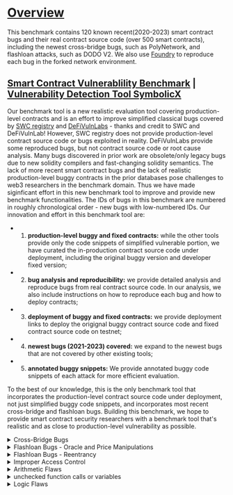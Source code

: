 # [Overview](https://github.com/sallywang147/attackDB/edit/webpage)

This benchmark contains 120 known recent(2020-2023) smart contract bugs and their real contract source code (over 500 smart contracts), including the newest cross-bridge bugs, such as PolyNetwork, and flashloan attacks, such as DODO V2. We also use [Foundry](https://github.com/foundry-rs/foundry) to reproduce each bug in the forked network environment. 

## [Smart Contract Vulnerablility Benchmark](https://github.com/sallywang147/attackDB) | [Vulnerability Detection Tool SymbolicX](https://github.com/sallywang147/symbolicX)

Our benchmark tool is a new realistic evaluation tool covering production-level contracts and is an effort to improve simplified classical bugs covered by [SWC registry](https://github.com/SmartContractSecurity/SWC-registry) and [DeFiVulnLabs](https://github.com/SunWeb3Sec/DeFiVulnLabs) - thanks and credit to SWC and DeFiVulnLab! However, SWC registry does not provide production-level contract source code or bugs exploited in reality. DeFiVulnLabs provide some reproduced bugs, but not contract source code or root cause analysis. Many bugs discovered in prior work are obsolete/only legacy bugs due to new solidity compilers and fast-changing solidity semantics. The lack of more recent smart contract bugs and the lack of realistic production-level buggy contracts in the prior databases pose challenges to web3 researchers in the benchmark domain. Thus we have made siginficant effort in this new benchmark tool to improve and provide new benchmark functionalities.  The IDs of bugs in this benchmark are numbered in roughly chronological order - new bugs with low-numbered IDs. Our innovation and effort in this benchmark tool are:
- 1) **production-level buggy and fixed contracts:** while the other tools provide only the code snippets of simplified vulnerable portion, we have curated the in-production contract source code under deployment, including the original buggy version and developer fixed version; 
- 2) **bug analysis and reproducibility:** we provide detailed analysis and reproduce bugs from real contract source code. In our analysis, we also include instructions on how to reproduce each bug and how to deploy contracts; 
- 3) **deployment of buggy and fixed contracts:** we provide deployment links to deploy the origignal buggy contract source code and fixed contract source code on testnet; 
- 4) **newest bugs (2021-2023) covered:** we expand to the newest bugs that are not covered by other existing tools;
- 5) **annotated buggy snippets:** We provide annotated buggy code snippets of each attack for more efficient evaluation.

To the best of our knowledge, this is the only benchmark tool that incorporates the production-level contract source code under deployment, not just simplified buggy code snippets, and incorporates most recent cross-bridge and flashloan bugs. Building this benchmark, we hope to provide smart contract security researchers with a benchmark tool that's realistic and as close to production-level vulnerability as possible. 

<details><summary> Cross-Bridge Bugs </summary>
<p>

Cross-Bridge Bugs

|ID  | Attacks       |loss($m)|buggy contracts | developer fixed contracts |annotated bug snippets  |reproduced bugs |  analysis|
|--- | ------------- |------- | ---------------- |-------------------|-------------------------| ---|---|
|001 | PolyNetwork   |   610  | [buggy source](https://github.com/polynetwork/eth-contracts/tree/c9212e4199432b0ea6e0defff390e804afe07a32)  | [developer fix](https://github.com/polynetwork/eth-contracts/tree/d491578ef9e49468e7e8d6011014040857ee5d77)     | [contrivedbug1.sol](https://github.com/sallywang147/attackDB/blob/main/polyattack/contrived.sol)                     |[bug vector1](https://github.com/sallywang147/attackDB/blob/main/polyattack/attack_vector.sol)|[Polynetwork Attack](https://github.com/sallywang147/attackDB/tree/main/polyattack)|
|002 | Qubit bridge  |   80   | [buggy source](https://github.com/ChainSafe/chainbridge-solidity/tree/cbfaf9c5d74486447e80a587acc2cd4457002ab3)               | [developer fix](https://github.com/ChainSafe/chainbridge-solidity/tree/2f29dd714a09f075bf6454518a1e57a6e5d55018)               | [contrivedbug2.sol](https://github.com/sallywang147/attackDB/blob/main/qbridgeattack/contrived.sol)                     | [bug vector2](https://github.com/sallywang147/attackDB/blob/main/qbridgeattack/attack_vector.sol) |[Qbridge Attack](https://github.com/sallywang147/attackDB/tree/main/qbridgeattack) |
|003 | Nomad Bridge  |   190  | [buggy source](https://github.com/nomad-xyz/monorepo/tree/6c6e965bec0ef1c1f4197d0510ecdc7e7a552386)               | [developer fix](  https://github.com/nomad-xyz/monorepo/tree/9876327bdf3b938fe9f331bf3ed4179790bf265c)             | [contrivedbug3.sol](https://github.com/sallywang147/attackDB/blob/main/nomadattack/contrived_bug.sol)                     | [bug vector3](https://github.com/sallywang147/attackDB/blob/main/nomadattack/attack_vector.sol) |[Nomad Bridge Attack](https://github.com/sallywang147/attackDB/tree/main/nomadattack) |
|004 | Meter.io      |   4.4  | [buggy source](https://github.com/Uniswap/v2-periphery/tree/0335e8f7e1bd1e8d8329fd300aea2ef2f36dd19f)               | [developer fix](https://github.com/Uniswap/v3-periphery/tree/6cce88e63e176af1ddb6cc56e029110289622317)               | [contrivedbug4.sol](https://github.com/sallywang147/attackDB/tree/main/meterattack)                     | [bug vector4](https://github.com/sallywang147/attackDB/blob/main/meterattack/attack_vector.sol) |[Meter Attack](https://github.com/sallywang147/attackDB/tree/main/meterattack) |
|005 | LIFI          |   600  |[buggy source](https://github.com/lifinance/contracts/tree/36f87e3999fdc0602ee5e959850553db4938fc08)               | [developer fix](https://github.com/lifinance/contracts/tree/aaf7af5f02bad2cc1f307b04444ef1e8d69621e6)               | [contrivedbug5.sol](https://github.com/sallywang147/attackDB/blob/main/lifiattack/contrived.sol)                     | [bug vector5](https://github.com/sallywang147/attackDB/blob/main/lifiattack/attack_vector.sol) |[LIFI Attack](https://github.com/sallywang147/attackDB/tree/main/lifiattack) |
|006 | ChainSwap 1   |   0.5  |[buggy source](https://github.com/sallywang147/attackDB/blob/main/chainswapAttack/bug.sol)              | [developer fix](https://github.com/makevoid/chainswap-contracts/tree/8678d78199b944a97ac5501fb95ba6f34a1cfcee)                | [contrivedbug6.sol](https://github.com/sallywang147/attackDB/blob/main/chainswapAttack/bug.sol)                    | [bug vector6](https://github.com/sallywang147/attackDB/blob/main/chainswapAttack/attack_vector.sol) |[ChainSwap Attack 1](https://github.com/sallywang147/attackDB/tree/main/chainswapAttack) |
|007 | ChainSwap 2   |   8    | see above              |  see above               |  see above      | [bug vector7](https://github.com/sallywang147/attackDB/blob/main/chainswapAttack2/swap-attack.sol) |[ChainSwap Attack 2](https://github.com/sallywang147/attackDB/tree/main/chainswapAttack2) |
|008 | AnySwap  |   1.4   | [buggy source](https://github.com/sallywang147/attackDB/blob/main/anyswapattack/buggy-contracts/anyswapv4.sol)               | [developer fix](https://github.com/sallywang147/attackDB/tree/main/anyswapattack/healthy-contracts)               | [contrivedbug8.sol](https://github.com/sallywang147/attackDB/blob/main/anyswapattack/contrivedbug.sol)                     | [bug vector8](https://github.com/sallywang147/attackDB/blob/main/anyswapattack/attack_vector.sol) |[AnySwap Attack](https://github.com/sallywang147/attackDB/tree/main/anyswapattack)|
</p>
</details>

<details><summary> Flashloan Bugs - Oracle and Price Manipulations </summary>
<p>

Flashloan Bugs - Oracle and Price Manipulations

|ID  | Attacks       |loss($m)|buggy contracts | developer fixed contracts |annotated bug snippets  |reproduced bugs |  analysis|
|--- | ------------- |------- | ---------------- |-------------------|-------------------------| ---|---|
|009 | MonoX  |   30   | [buggy source](https://github.com/sallywang147/attackDB/tree/main/monoswapattack/buggy-contracts)               | [developer fix](https://github.com/sallywang147/attackDB/tree/main/monoswapattack/healthy-contracts)               | [contrivedbug09.sol](https://github.com/sallywang147/attackDB/blob/main/monoswapattack/contrivedbug.sol)                     | [bug vector09](https://github.com/sallywang147/attackDB/blob/main/monoswapattack/attack_vector.sol) |[MonoX Finance Attack](https://github.com/sallywang147/attackDB/tree/main/monoswapattack) |
|010 | Cream Finance  |   130   | [buggy source](https://github.com/CreamFi/compound-protocol/tree/73939e7b6bf3a36fb9b39d41e259a97dc416e2a4)              | [developer fix](https://github.com/CreamFi/compound-protocol)               | [contrivedbug10.sol](https://github.com/sallywang147/attackDB/tree/main/creamfiattack/contrivedbug)                     | [bug vector10](https://github.com/sallywang147/attackDB/blob/main/creamfiattack/attack_vector.sol) |[Cream Finance Attack](https://github.com/sallywang147/attackDB/tree/main/creamfiattack) |
|011 | ElasticSwap  |   0.85   | [buggy source](https://github.com/ElasticSwap/elasticswap/tree/b9bf4b926d5b588e3347c38718b0780e88a57f47)               | [developer fix](https://github.com/sallywang147/attackDB/tree/main/elasticswsapattack/healthy-contracts)               | [contrivedbug11.sol](https://github.com/sallywang147/attackDB/blob/main/elasticswsapattack/contrivedbug.sol)                     | [bug vector11](https://github.com/sallywang147/attackDB/blob/main/elasticswsapattack/attack_vector.sol) |[ElasticSwap Attack](https://github.com/sallywang147/attackDB/new/main/elasticswsapattack) |
|012 | BGLD  |   0.18   | [buggy source](https://github.com/sallywang147/attackDB/tree/main/bgldattack/buggy-contracts)               | [developer fix](https://github.com/sallywang147/attackDB/tree/main/bgldattack/healthy-contracts)               | NA                     | [bug vector12](https://github.com/sallywang147/attackDB/blob/main/bgldattack/attack_vector.sol) |[BGLD Attack](https://github.com/sallywang147/attackDB/tree/main/bgldattack) |
|013 | UEarnPool  |  0.24  | [buggy source](https://github.com/sallywang147/attackDB/tree/main/uearnpoolattack/buggy-contracts)               | NA             | [contrivedbug13.sol](https://github.com/sallywang147/attackDB/blob/main/uearnpoolattack/contrived.sol)                     | [bug vector13](https://github.com/sallywang147/attackDB/blob/main/uearnpoolattack/attack_vector.sol) |[UEarnPool Attack](https://github.com/sallywang147/attackDB/new/main/uearnpoolattack) |
|014 | NXUSD  |   0.5   | [buggy source](https://github.com/sallywang147/attackDB/tree/main/nxattack/buggy-contracts)               | [developer fix](https://github.com/orbs-network/twap/tree/de53971be7fcac03d28440ac24dd4d486754e11c)               | [contrivedbug14.sol](https://github.com/sallywang147/attackDB/blob/main/nxattack/contrived.sol)    | [bug vector14](https://github.com/sallywang147/attackDB/blob/main/nxattack/attack_vector.sol) |[NXUSD Attack](https://github.com/sallywang147/attackDB/new/main/nxattack) |
|015 | ZoomPro Finance(similar to bug16: New Free Dao)  |   0.65   | [buggy source](https://github.com/sallywang147/attackDB/tree/main/zoomfiattack/buggy-contracts)               | [developer fix](https://github.com/sallywang147/attackDB/tree/main/zoomfiattack/healthy-contracts)               | [contrivedbug15.sol](https://github.com/sallywang147/attackDB/blob/main/zoomfiattack/contrived.sol)                     | [bug vector15](https://github.com/sallywang147/attackDB/blob/main/zoomfiattack/attack_vector.sol) |[ZoomPro Finance Attack](https://github.com/sallywang147/attackDB/tree/main/zoomfiattack) |
|016 | New Free Dao(similar to bug15)  |   150   | NA           | NA             | [contrivedbug16.sol](https://github.com/sallywang147/attackDB/blob/main/freedaoattack/contrived.sol)  | [bug vector16](https://github.com/sallywang147/attackDB/blob/main/freedaoattack/attack_vector.sol) |[New Free Dao Attack](https://github.com/sallywang147/attackDB/tree/main/freedaoattack) |
|017 |  Inverse Finance  |  7   | [buggy source](https://github.com/sallywang147/attackDB/tree/main/inversefiattack/buggy-contracts)               | NA               | [contrivedbug17.sol](https://github.com/sallywang147/attackDB/blob/main/inversefiattack/contrived.vy)    | [bug vector17](https://github.com/sallywang147/attackDB/blob/main/inversefiattack/attack_vector.sol) |[Inverse Finance Attack](https://github.com/sallywang147/attackDB/tree/main/inversefiattack) |
|018 | Fortress Loan |   3  | [buggy source](https://github.com/sallywang147/attackDB/tree/main/fortressattack/buggy-contracts)               | [developer fix](https://github.com/sallywang147/attackDB/tree/main/fortressattack/healthy-contracts)               | [contrivedbug18.sol](https://github.com/sallywang147/attackDB/blob/main/fortressattack/contrived.sol)                     | [bug vector18](https://github.com/sallywang147/attackDB/blob/main/fortressattack/attack_vector.sol) |[Fortress Loan Attack](https://github.com/sallywang147/attackDB/new/main/fortressattack) |
|019 | Saddle Finance  |   10   | [buggy source](https://github.com/saddle-finance/saddle-contract/tree/141a00e7ba0c5e8d51d8018d3c4a170e63c6c7c4)               | [developer fix](https://github.com/saddle-finance/saddle-contract/tree/8d33811817fdfb7a85da79e811fd811a536d36a7)               | [contrivedbug19.sol](https://github.com/sallywang147/attackDB/blob/main/saddleattack/contrived.sol)   | [bug vector19.0](https://github.com/sallywang147/attackDB/blob/main/saddleattack/attackvectors/attack_vector.sol) [bug vector19.1](https://github.com/Hephyrius/Immuni-Saddle-POC/tree/65537104393499b42c190f241e384ec7295168cd) |[Saddle Finance Attack](https://github.com/sallywang147/attackDB/tree/main/saddleattack) |
|020 | PancakeBunny   |   200   | [buggy source](https://github.com/PancakeBunny-finance/Bunny/tree/5951575e0d74afc335259965a2727ff284a3f293)  | [developer fix](https://github.com/PancakeBunny-finance/Bunny/tree/0e3aeaecbc8493668abb4801af0f3c3ad3b9a829)               | [contrivedbug17.sol](https://github.com/sallywang147/attackDB/blob/main/pbattack/contrived.sol)    | [bug vector16](https://github.com/sallywang147/attackDB/blob/main/pbattack/attack_vector.sol) |[PancakeBunny  Attack](https://github.com/sallywang147/attackDB/new/main/pbattack) |
|021 | WaultFinance |   0.5   | [buggy source](https://github.com/sallywang147/attackDB/tree/main/waultattack/buggy-contracts)               | [developer fix](https://github.com/WaultFinance/WAULT)               | [contrivedbug21.sol](https://github.com/sallywang147/attackDB/blob/main/waultattack/contrived.sol)                    | [bug vector21](https://github.com/sallywang147/attackDB/blob/main/waultattack/attack_vector.sol)|[WaultFinance Attack](https://github.com/sallywang147/attackDB/new/main/waultattack) |
|022 | Nimbus Liquidity(similar attacks: INUKO, BXH)   |  0.76 | [buggy source](https://github.com/sallywang147/attackDB/tree/main/nimbusattack)               | NA              | NA                  | [bug vector22](https://github.com/sallywang147/attackDB/blob/main/nimbusattack/attack_vector.sol) |[Nimbus Attack](https://github.com/sallywang147/attackDB/tree/main/nimbusattack) |
|023 | oneRing Finance  |   2   | not public            | NA              | NA                     | [bug vector23](https://github.com/sallywang147/attackDB/blob/main/oneringattack/attack_vector.sol) |[oneRing Finance Attack](https://github.com/sallywang147/attackDB/tree/main/oneringattack) |
|024 | MUBank(similar attacks: AES, BBOX)  |   0.5   | NA               | NA              | NA                    | [bug vector24](https://github.com/sallywang147/attackDB/blob/main/mubankattack/attack_vector.sol) |[MuBank Attack](https://github.com/sallywang147/attackDB/tree/main/mubankattack) |

</p>
</details>

<details><summary> Flashloan Bugs - Reentrancy  </summary>
<p>

Flashloan Bugs - Reentrancy 

|ID  | Attacks       |loss($m)|buggy contracts | developer fixed contracts |annotated bug snippets  |reproduced bugs |  analysis|
|--- | ------------- |------- | ---------------- |-------------------|-------------------------| ---|---|
|025 | Jay  |   0.18   | [buggy source](https://github.com/sallywang147/attackDB/tree/main/jayattack/buggy-contracts)               | [developer fix](https://github.com/sallywang147/attackDB/tree/main/jayattack/healthy-contracts)               | [contrivedbug25.sol](https://github.com/sallywang147/attackDB/blob/main/jayattack/contrived.sol) | [bug vector25](https://github.com/sallywang147/attackDB/blob/main/jayattack/attack_vector.sol) |[Jay Attack](https://github.com/sallywang147/attackDB/tree/main/jayattack) |
|026 | DFX  |   5   | [buggy source](https://github.com/dfx-finance/protocol-v1-deprecated/tree/5fbeac837e57ded52e25572390a90c189ef363b1)               | [developer fix](https://github.com/sallywang147/attackDB/tree/main/dfxattack/healthy-contracts)               | [contrivedbug26.sol](https://github.com/sallywang147/attackDB/blob/main/dfxattack/contrived.sol)   | [bug vector26](https://github.com/sallywang147/attackDB/blob/main/dfxattack/attack_vector.sol) |[DFX Attack](https://github.com/sallywang147/attackDB/new/main/dfxattack) |
|027 | Market  |   0.18   | [buggy source](https://github.com/curvefi/curve-contract/tree/b0bbf77f8f93c9c5f4e415bce9cd71f0cdee960e)               | [developer fix](https://github.com/sallywang147/attackDB/tree/main/marketattack/healthy-contracts)               | NA                  | [bug vector27](https://github.com/sallywang147/attackDB/blob/main/marketattack/attack_vector.sol) |[Market Attack](https://github.com/sallywang147/attackDB/new/main/marketattack) |
|028 | Omni  |   1.5   | [buggy source](https://github.com/sallywang147/attackDB/tree/main/omniattack/buggy-contracts)              | [developer fix](https://github.com/aave/aave-v3-core/tree/ecf60cf42b381b6e2332b91e906d262a071ea144)               | [contrivedbug28.sol](https://github.com/sallywang147/attackDB/blob/main/omniattack/contrived.sol)                     | [bug vector28](https://github.com/sallywang147/attackDB/blob/main/omniattack/attack_vector.sol) |[Omni Attack](https://github.com/sallywang147/attackDB/tree/main/omniattack) |
|029 | Fei Protocol  |   80   | [buggy source](https://github.com/fei-protocol/fei-protocol-core/tree/3b4095a69ca8687f46640f8a40df75e0711f2117)               | [developer fix](https://github.com/fei-protocol/fei-protocol-core/tree/be704ad65a84edfafcc09e3e5fa78865f6a1de18)            | [contrivedbug29.sol](https://github.com/sallywang147/attackDB/blob/main/feiattack/contrived.sol)                     | [bug vector29](https://github.com/sallywang147/attackDB/blob/main/feiattack/attack_vector.sol) |[Fei Protocol Attack](https://github.com/sallywang147/attackDB/tree/main/feiattack) |
|030 | Beanstalk  |   182   | [buggy source](https://github.com/BeanstalkFarms/Beanstalk/tree/7dd0f77e44fe157f294e363bc4b69d8cb1c9f6bb)               | [developer fix](https://github.com/sallywang147/attackDB/tree/main/beanstalkattack/healthy-contracts)              | [contrivedbug30.sol](https://github.com/sallywang147/attackDB/blob/main/beanstalkattack/contrived.sol)                    | [bug vector30](https://github.com/sallywang147/attackDB/blob/main/beanstalkattack/attack_vector.sol) |[Beanstalk Attack](https://github.com/sallywang147/attackDB/blob/main/beanstalkattack/attack_vector.sol) |
|031 | n00dleSwap  |   0.29   | [buggy source](https://github.com/sallywang147/attackDB/tree/main/noodleattack/buggy-contracts)               | [developer fix](https://github.com/sallywang147/attackDB/tree/main/noodleattack/healthy-contracts)               | [contrivedbug31.sol](https://github.com/sallywang147/attackDB/blob/main/noodleattack/contrived.sol)                     | [bug vector31](https://github.com/sallywang147/attackDB/blob/main/noodleattack/attack_vector.sol) |[n00dleSwap Attack](https://github.com/sallywang147/attackDB/tree/main/noodleattack) |
|032 | Revest Finance  |   11.2   | [buggy source](https://github.com/Revest-Finance/RevestContracts/tree/2cab8107b9f570bcfae93df3b928bb5fef3797ef)               | [developer fix](https://github.com/Revest-Finance/RevestContracts/tree/59b533221f62a9a422a2443f2c34060b4c3fd3d1)               | [contrivedbug32.sol](https://github.com/sallywang147/attackDB/blob/main/revestattack/contrived.sol)   | [bug vector32](https://github.com/sallywang147/attackDB/blob/main/revestattack/attack_vector.sol) |[Revest Finance Attack](https://github.com/sallywang147/attackDB/tree/main/revestattack) |
|033 | Hundred Finance  |   11   | [buggy source1-ERC677](https://github.com/smartcontractkit/LinkToken/tree/8fd6d624d981e39e6e3f55a72732deb9f2f832d9) [buggy source2-Ctoken](https://github.com/compound-finance/compound-protocol/blob/compound/2.31-rc0/contracts/CToken.sol)  | [developer fix](https://github.com/sallywang147/attackDB/tree/main/hundredattack/healthy-contracts)              | [contrivedbug33.sol](https://github.com/sallywang147/attackDB/blob/main/hundredattack/contrived.sol)  | [bug vector33](https://github.com/sallywang147/attackDB/blob/main/hundredattack/attack_vector.sol) |[Hundred Finance Attack](https://github.com/sallywang147/attackDB/blob/main/hundredattack/README.md) |
|034 | Paraluni  |   1.7   | [buggy source](https://github.com/paraluni/para-contract/tree/1c2737558198e55662b98340a437608f4f0c8ac6)      | TBA      | [contrivedbug34.sol](https://github.com/sallywang147/attackDB/blob/main/paraluniattack/contrived.sol)                     | [bug vector34](https://github.com/sallywang147/attackDB/blob/main/paraluniattack/attack_vector.sol) |[Paraluni Attack](https://github.com/sallywang147/attackDB/blob/main/paraluniattack/README.md) |
|035 | Bacon Protocol  |   1   | destructed    |  destructed             | NA                    | [bug vector35](https://github.com/sallywang147/attackDB/blob/main/baconattack/attack_vector.sol) |[Bacon Attack](https://github.com/sallywang147/attackDB/tree/main/baconattack) |
|036 | Visor Finance  |   8.2   | [buggy source](https://github.com/sallywang147/attackDB/tree/main/visorattack/buggy-contracts)               | [developer fix](https://github.com/VisorFinance/hypervisor/tree/01d896d79ef8c0498d3b3cdfe2abc64c66555fb4)               | [contrivedbug36.sol](https://github.com/sallywang147/attackDB/blob/main/visorattack/contrived.sol)   | [bug vector36](https://github.com/sallywang147/attackDB/blob/main/visorattack/attack_vector.sol) |[Visor Attack](https://github.com/sallywang147/attackDB/tree/main/visorattack) |
|037 | Grim Finance  |   30   | [buggy source](https://github.com/sallywang147/attackDB/tree/main/grimattack/buggy-contracts)               | [developer fix](https://github.com/sallywang147/attackDB/tree/main/grimattack/healthy-contracts)               | [contrivedbug37.sol](https://github.com/sallywang147/attackDB/blob/main/grimattack/contrived.sol)  | [bug vector37](https://github.com/sallywang147/attackDB/blob/main/grimattack/attack_vector.sol) | [Grim finance Attack](https://github.com/sallywang147/attackDB/tree/main/grimattack) |
|038 | XSurge  |   31  | [buggy source](https://github.com/sallywang147/attackDB/tree/main/xsurgeattack/buggy-contracts)               | [developer fix](https://github.com/sallywang147/attackDB/tree/main/xsurgeattack/healthy-contract)              | [contrivedbug38.sol](https://github.com/sallywang147/attackDB/blob/main/xsurgeattack/contrived.sol)                  | [bug vector38](https://github.com/sallywang147/attackDB/blob/main/xsurgeattack/attack_vector.sol) |[XSurge Attack](https://github.com/sallywang147/attackDB/tree/main/xsurgeattack) |
|039 | Rari Capital  |   80   | [buggy source](https://github.com/sallywang147/attackDB/tree/main/rariattack/buggy-contracts)              | [developer fix](https://github.com/sallywang147/attackDB/tree/main/rariattack/healthy-contracts)               | [contrivedbug39.sol](https://github.com/sallywang147/attackDB/blob/main/rariattack/contrived.sol)                     | [bug vector39](https://github.com/sallywang147/attackDB/blob/main/rariattack/attack_vector.sol) |[Rari Capital Attack](https://github.com/sallywang147/attackDB/tree/main/rariattack) |
|040 | Value Defi  |   7.4   | [buggy source](https://github.com/valuedefi/vaults/tree/dba5c437e721c11d51844f67f46dffd1dcdcbb57)              | [developer fix](https://github.com/valuedefi/vaults/tree/dba5c437e721c11d51844f67f46dffd1dcdcbb57)            | TBA                 | [bug vector40](https://github.com/sallywang147/attackDB/blob/main/valueattack/attack_vector.sol) |[Value Defi Attack](https://github.com/sallywang147/attackDB/tree/main/valueattack) |
|041 | DODO Finance  |   3.8   | [buggy source](https://github.com/DODOEX/dodo-smart-contract/tree/master/contracts)               | [developer fix](https://github.com/DODOEX/contractV2)               | [contrivedbug41.sol](https://github.com/sallywang147/attackDB/blob/main/dodoattack/contrived.sol)             | [bug vector41](https://github.com/sallywang147/attackDB/blob/main/dodoattack/attack_vector.sol) |[DODO Finance Attack](https://github.com/sallywang147/attackDB/tree/main/dodoattack) |
|042 | Harvest Finance  |   34  | [buggy source](https://github.com/harvest-finance/harvest/tree/c3376f9a0a86ca67e1c891ffe451b70f2f4d970d)               | [developer fix](https://github.com/harvest-finance/harvest/tree/master)              | [contrivedbug42.sol](https://github.com/sallywang147/attackDB/blob/main/harvestattack/contrived.sol)   | [bug vector42](https://github.com/sallywang147/attackDB/blob/main/harvestattack/attack_vector.sol) |[Harvest Finance Attack](https://github.com/sallywang147/attackDB/blob/main/harvestattack/README.md) |
|043 | MidasCapital  |  0.65  | TBA   | TBA   | TBA                    | [bug vector43](https://github.com/sallywang147/attackDB/blob/main/midasattack/attack_vector.sol) |[MidasCapital Attack](https://github.com/sallywang147/attackDB/tree/main/midasattack) |

</p>
</details>

<details><summary> Improper Access Control </summary>
<p>

Improper Access Control 

|ID  | Attacks       |loss($m)|buggy contracts | developer fixed contracts |annotated bug snippets  |reproduced bugs |  analysis|
|--- | ------------- |------- | ---------------- |-------------------|-------------------------| ---|---|
|044 | SushiSwap Miso  |   3   | [buggy source](https://github.com/code-423n4/contracts/tree/adb2eae86af1843690daec295f6d43612f9d0d44)   | [developer fix](https://github.com/code-423n4/contracts/tree/adb2eae86af1843690daec295f6d43612f9d0d44)  | [contrivedbug44sol](https://github.com/sallywang147/attackDB/blob/main/sushiattack/contrived.sol)                    | [bug vector9](https://github.com/sallywang147/attackDB/blob/main/sushiattack/attack_vector.sol) |[SushiSwap Miso Attack](https://github.com/sallywang147/attackDB/tree/main/sushiattack) |
|045 | Uerii Token  |   0.02  | [buggy source](https://github.com/sallywang147/attackDB/tree/main/uriiattack/buggy-contracts)               | Zero Day Bug    | [contrivedbug4x.sol](https://github.com/sallywang147/attackDB/blob/main/uriiattack/contrived.sol)                     | [bug vector45](https://github.com/sallywang147/attackDB/blob/main/uriiattack/attack_vector.sol) |[Uerii Token Attack](https://github.com/sallywang147/attackDB/tree/main/uriiattack) |
|046 | TempleDao  |   2.3   | [buggy source](https://github.com/sallywang147/attackDB/tree/main/templedaoattack/buggy-contracts)      | [developer fix](https://github.com/TempleDAO/temple/tree/8be39a6fd9a58f0bb3c490e014e0efe4d90d1116)               | [contrivedbug46.sol](https://github.com/sallywang147/attackDB/blob/main/templedaoattack/contrived.sol)                     | [bug vector46](https://github.com/sallywang147/attackDB/blob/main/templedaoattack/attack_vector.sol) |[TempleDao Attack](https://github.com/sallywang147/attackDB/tree/main/templedaoattack) |
|047 | BabySwap  |   NA   | [buggy source](https://github.com/babyswap/baby-swap-contract/tree/4327fe791b103f4eadf0b6ccb5e7136872233af9)               | [developer fix](https://github.com/sallywang147/attackDB/tree/main/babyswapattack/healthy-contracts)               | [contrivedbug47.sol](https://github.com/sallywang147/attackDB/blob/main/babyswapattack/contrived.sol)                     | [bug vector47](https://github.com/sallywang147/attackDB/blob/main/babyswapattack/attack_vector.sol) |[BabySwap Attack](https://github.com/sallywang147/attackDB/tree/main/babyswapattack) |
|048 | Ragnarok  |   0.44   | [buggy source](https://github.com/sallywang147/attackDB/tree/main/ragnarokattack/buggy-contracts)               | [developer fix](https://github.com/sallywang147/attackDB/tree/main/ragnarokattack/healthy-contracts)               | [contrivedbug48.sol](https://github.com/sallywang147/attackDB/blob/main/ragnarokattack/contrived.sol)                     | [bug vector48](https://github.com/sallywang147/attackDB/blob/main/ragnarokattack/attack_vector.sol) |[Ragnarok Attack](https://github.com/sallywang147/attackDB/tree/main/ragnarokattack) |
|049 | Shadow Fi  |   1   | [buggy source](https://github.com/sallywang147/attackDB/tree/main/shadowfiattack/buggy-contracts)               | [developer fix](https://github.com/sallywang147/attackDB/tree/main/shadowfiattack/healthy-contracts)               | [contrivedbug49.sol](https://github.com/sallywang147/attackDB/blob/main/shadowfiattack/contrived.sol)    | [bug vector49](https://github.com/sallywang147/attackDB/blob/main/shadowfiattack/attack_vector.sol) |[Shadow Fi Attack](https://github.com/sallywang147/attackDB/tree/main/shadowfiattack) |
|050 | FlippazOne  | 0.5  | [buggy source](https://github.com/sallywang147/attackDB/tree/main/flipattack/buggy-contracts)               | [developer fix](https://github.com/sallywang147/attackDB/tree/main/flipattack/healthy-contracts)               | [contrivedbug50.sol](https://github.com/sallywang147/attackDB/blob/main/flipattack/contrived.sol)                     | [bug vector50](https://github.com/sallywang147/attackDB/blob/main/flipattack/attack_vector.sol) |[FlippazOne Attack](https://github.com/sallywang147/attackDB/tree/main/flipattack) |
|051 | GYMNetwork |   2.1   | [buggy source](https://github.com/sallywang147/attackDB/tree/main/gymnattack/buggy-contracts)  | [developer fix](https://github.com/sallywang147/attackDB/tree/main/gymnattack/healthy-contracts)           | [contrivedbug51.sol](https://github.com/sallywang147/attackDB/blob/main/gymnattack/contrived.sol)  | [bug vector51](https://github.com/sallywang147/attackDB/blob/main/gymnattack/attack_vector.sol) |[GYMNetwork Attack](https://github.com/sallywang147/attackDB/tree/main/gymnattack) |
|052 | Rikkei Finance  |  1.1   | [buggy source](https://github.com/sallywang147/attackDB/tree/main/rikkeiattack/buggy-contracts)| [developer fix](https://github.com/sallywang147/attackDB/tree/main/rikkeiattack/healthy-contracts) | [contrivedbug52.sol](https://github.com/sallywang147/attackDB/blob/main/rikkeiattack/contrived.sol)   | [bug vector52](https://github.com/sallywang147/attackDB/blob/main/rikkeiattack/attack_vector.sol) |[Rikkei Finance Attack](https://github.com/sallywang147/attackDB/tree/main/rikkeiattack) | 
|053 | Sandbox Land  |   Zero Day   | [buggy source](https://github.com/sallywang147/attackDB/tree/main/sandboxattack/buggy-contracts)               | [developer fix](https://github.com/sallywang147/attackDB/tree/main/sandboxattack/healthy-contracts)      | [contrivedbug53.sol](https://github.com/sallywang147/attackDB/blob/main/sandboxattack/contrived.sol)  | [bug vector53](https://github.com/sallywang147/attackDB/blob/main/sandboxattack/attack_vector.sol) |[Sandbox Land Attack](https://github.com/sallywang147/attackDB/tree/main/sandboxattack) |
|054 | Immune Fi  |  Zero day   | [buggy source](https://github.com/88mphapp/88mph-contracts/tree/a4c48d61661ae3d8ce5aadfda6e4de27c4f07a9e)               | [developer fix](https://github.com/88mphapp/88mph-contracts/tree/f4886f318d07e46e0f947d93354413711be1921c)  | [contrivedbug54.sol](https://github.com/sallywang147/attackDB/blob/main/immunefiattack/contrived.sol)     | [bug vector54](https://github.com/sallywang147/attackDB/blob/main/immunefiattack/attack_vector.sol) |[Immune Fi Attack](https://github.com/sallywang147/attackDB/tree/main/immunefiattack) |
|055 | Bancor Protocol  |   0.5   | [buggy source](https://github.com/sallywang147/attackDB/tree/main/bancorattack/buggy-contracts)               | [developer fix](https://github.com/bancorprotocol/contracts-v3/tree/bcf9501f00a9937b25de1710c55be0d254255b63)               | [contrivedbug5x.sol](https://github.com/sallywang147/attackDB/blob/main/bancorattack/contrived.sol)                     | [bug vector5x](https://github.com/sallywang147/attackDB/blob/main/bancorattack/attack_vector.sol) |[Bancor Protocol Attack](https://github.com/sallywang147/attackDB/blob/main/bancorattack/README.md) |

</p>
</details>

<details><summary> Arithmetic Flaws </summary>
<p>

Interger Overflow 
 
|ID  | Attacks  |loss($m)|buggy contracts | developer fixed contracts |annotated bug snippets  |reproduced bugs |  analysis|
|--- | ------------- |------- | ---------------- |-------------------|-------------------------| ---|---|
|056 |  Beauty Chain  |   900   | [buggy source](https://github.com/sallywang147/attackDB/tree/main/beautyattack/buggy-contracts)               | [developer fix](https://github.com/sallywang147/attackDB/tree/main/beautyattack/healthy-contracts)               | [contrivedbug56.0.sol](https://github.com/sallywang147/attackDB/blob/main/beautyattack/contrived.sol) [contrivedbug56.1.sol](https://swcregistry.io/docs/SWC-101#integer-overflow-mulsol)     | [bug vector56](https://github.com/sallywang147/attackDB/blob/main/beautyattack/attack_vector.sol) |[ Beauty Chain Attack](https://github.com/sallywang147/attackDB/tree/main/beautyattack) |

 Interger Underflow 
 
|ID  | Attacks  |loss($m)|buggy contracts | developer fixed contracts |annotated bug snippets  |reproduced bugs |  analysis|
|--- | ------------- |------- | ---------------- |-------------------|-------------------------| ---|---|
|057 |  Umbrella Network   |   0.7  | [buggy source](https://github.com/sallywang147/overture/tree/12c87f697a644fc02e001f3ec7fb379792ac4ce0)               | [developer fix](https://github.com/umbrella-network/overture/tree/12c87f697a644fc02e001f3ec7fb379792ac4ce0)               | [contrivedbug57.sol](https://github.com/sallywang147/attackDB/blob/main/umbrellaattack/contrived.sol)                     | [bug vector57](https://github.com/sallywang147/attackDB/blob/main/umbrellaattack/attack_vector.sol) |[Umbrella Network  Attack](https://github.com/sallywang147/attackDB/tree/main/umbrellaattack) |
 
Miscalculations 
 
|ID  | Attacks  |loss($m)|buggy contracts | developer fixed contracts |annotated bug snippets  |reproduced bugs |  analysis|
|--- | ------------- |------- | ---------------- |-------------------|-------------------------| ---|---|
|058 | VFT  |   0.6   | [buggy source](https://github.com/sallywang147/attackDB/blob/main/vftattack/NRBTCToken.sol)               | [developer fix]()               | [contrivedbug58.sol](https://github.com/sallywang147/attackDB/blob/main/vftattack/contrived.sol)                     | [bug vector5x](https://github.com/sallywang147/attackDB/blob/main/vftattack/attack_vector.sol) |[VFT Attack](https://github.com/sallywang147/attackDB/tree/main/vftattack) |
|059 | RL  |   Unknown   | [buggy source](https://bscscan.com/address/0x4bbfae575dd47bcfd5770ab4bc54eb83db088888#code)   | [developer fix]()               | [contrivedbug59.sol]()          | [bug vector59](https://github.com/sallywang147/attackDB/blob/main/rlattack/attack_vector.sol) |[RL Attack](https://github.com/sallywang147/attackDB/tree/main/rlattack) |
|060 | DPC  |   1  | [buggy source]()               | [developer fix]()               | [contrivedbug60.sol]()                     | [bug vector6x]() |[DPC Attack]() |
|061 | MEV Bot  |   2   | [buggy source]()               | [developer fix]()               | [contrivedbug61.sol]()                     | [bug vector61]() |[MEV Bot Attack]() |
|062 | YYDS  |   10   | [buggy source]()               | [developer fix]()               | [contrivedbug62.sol]()                     | [bug vector62]() |[YYDS Attack]() |
|063 | SNOOD  |   0.5   | [buggy source]()               | [developer fix]()               | [contrivedbug63.sol]()                    | [bug vector63]() |[SNOOD  Attack]() |
|064 | BRA |   0.23   | [buggy source]()               | [developer fix]()               | [contrivedbug64.sol]()                     | [bug vector64]() |[BRA Attack]() |
 </p>
</details>

<details><summary> unchecked function calls or variables </summary>
<p>
 
unchecked function calls or variables
 
|ID  | Attacks  |loss($m)|buggy contracts | developer fixed contracts |annotated bug snippets  |reproduced bugs |  analysis|
|--- | ------------- |------- | ---------------- |-------------------|-------------------------| ---|---|
|065 | OmniState  |   0.7   | [buggy source]()               | [developer fix]()               | [contrivedbug65.sol]()                     | [bug vector65]() |[OmniState Attack]() |
|066 | XXX  |   XX   | [buggy source]()               | [developer fix]()               | [contrivedbug66.sol]()                     | [bug vector66]() |[XX Attack]() |

 </p>
</details>

<details><summary> Logic Flaws </summary>
<p>
 
Logic Flaws
 
|ID  | Attacks  |loss($m)|buggy contracts | developer fixed contracts |annotated bug snippets  |reproduced bugs |  analysis|
|--- | ------------- |------- | ---------------- |-------------------|-------------------------| ---|---|
|06X | XXX  |   XX   | [buggy source]()               | [developer fix]()               | [contrivedbug6x.sol]()                     | [bug vector6x]() |[XX Attack]() |
|06X | XXX  |   XX   | [buggy source]()               | [developer fix]()               | [contrivedbug6x.sol]()                     | [bug vector6x]() |[XX Attack]() |

 </p>
</details>
 

